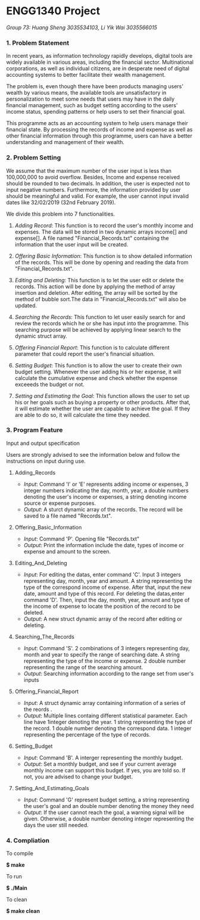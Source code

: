# __ENGG1340 Project__
*Group 73: Huang Sheng 3035534103, Li Yik Wai 3035566015*

### **1. Problem Statement**
  In recent years, as information technology rapidly develops, digital tools are widely available in various areas, including the financial sector. Multinational corporations, as well as individual citizens, are in desperate need of digital accounting systems to better facilitate their wealth management. 

  The problem is, even though there have been products managing users' wealth by various means, the available tools are unsatisfactory in personalization to meet some needs that users may have in the daily financial management, such as budget setting according to the users' income status, spending patterns or help users to set their financial goal. 

  This programme acts as an accounting system to help users manage their financial state. By processing the records of income and expense as well as other financial information through this programme, users can have a better understanding and management of their wealth. 
  
### **2. Problem Setting**
  We assume that the maximum number of the user input is less than 100,000,000 to avoid overflow. Besides, Income and expense received should be rounded to two decimals. In addition, the user is expected not to input negative numbers. Furthermore, the information provided by user should be meaningful and valid. For example, the user cannot input invalid dates like 32/02/2019 (32nd February 2019). 
 
  We divide this problem into 7 functionalities. 
  1. _Adding Record_: This function is to record the user's monthly income and expenses. The data will be stored in two dynamic arrays income[] and expense[]. A file named "Financial_Records.txt" containing the information that the user input will be created.
 
  2. _Offering Basic Information_: This function is to show detailed information of the records. This will be done by opening and reading the data from "Financial_Records.txt".
  
  3. _Editing and Deleting_: This function is to let the user edit or delete the records. This action will be done by applying the method of array insertion and deletion. After editing, the array will be sorted by the method of bubble sort.The data in "Financial_Records.txt" will also be updated.
  
  4. _Searching the Records_: This function to let user easily search for and review the records which he or she has input into the programme. This searching purpose will be achieved by applying linear search to the dynamic struct array.
  
  5. _Offering Financial Report_: This function is to calculate different parameter that could report the user's financial situation. 
  
  6. _Setting Budget_: This function is to allow the user to create their own budget setting. Whenever the user adding his or her expense, it will calculate the cumulative expense and check whether the expense exceeeds the budget or not.
  
  7. _Setting and Estimating the Goal_: This function allows the user to set up his or her goals such as buying a property or other products. After that, it will estimate whether the user are capable to achieve the goal. If they are able to do so, it will calculate the time they needed.

### **3. Program Feature**
  Input and output specification
  
  Users are strongly advised to see the information below and follow the instructions on input during use.
  1. Adding_Records
     - _Input_: Command 'I' or 'E' represents adding income or expenses, 3 integer numbers indicating the day, month, year, a double numbers denoting the user's income or expenses,  a string denoting income source or expense purposes. 
     - _Output_: A sturct dynamic array of the records. The record will be saved to a file named "Records.txt".
      
  2. Offering_Basic_Information
     - _Input_: Command 'P'. Opening file "Records.txt"
     - _Output_: Print the information include the date, types of income or expense and amount to the screen.
     
  3. Editing_And_Deleting
     - _Input_: For editing the datas, enter command 'C'. Input 3 integers representing day, month, year and amount. A string representing the type of the correspond income of expense. After that, input the new date, amount and type of this record. For deleting the datas,enter command 'D'. Then, input the day, month, year, amount and type of the income of expense to locate the position of the record to be deleted. 
     - _Output_: A new struct dynamic array of the record after editing or deleting.
     
  4. Searching_The_Records
     - _Input_: Command 'S'. 2 combinations of 3 integers representing day, month and year to specify the range of searching date. A string representing the type of the income or expense. 2 double number representing the range of the searching amount.
     - _Output_: Searching information according to the range set from user's inputs
     
  5. Offering_Financial_Report
     - _Input_: A struct dynamic array containing information of a series of the reords .
     - _Output_: Multiple lines containg different statistical parameter. Each line have 1integer denoting the year. 1 string representing the type of the record. 1 double number denoting the correspond data. 1 integer representing the percentage of the type of records.
     
  6. Setting_Budget
     - _Input_: Command 'B'. A interger representing the monthly budget. 
     - _Output_: Set a monthly budget, and see if your current average monthly income can support this budget. If yes, you are told so. If not, you are advised to change your budget.
     
  7. Setting_And_Estimating_Goals
     - _Input_: Command 'G' represent budget setting, a string representing the user's goal and an double number denoting the money they need
     - _Output_: If the user cannot reach the goal, a warning signal will be given. Otherwise, a double number denoting integer representing the days the user still needed. 

### **4. Compliation**

To compile

__$ make__

To run

__$ ./Main__

To clean

__$ make clean__
